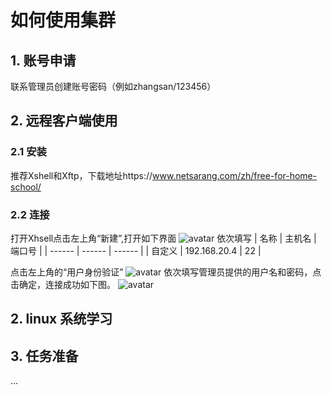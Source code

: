 # 如何使用集群 

## 1. 账号申请 

联系管理员创建账号密码（例如zhangsan/123456）

## 2. 远程客户端使用
### 2.1 安装
  推荐Xshell和Xftp，下载地址https://www.netsarang.com/zh/free-for-home-school/
### 2.2 连接
  打开Xhsell点击左上角“新建”,打开如下界面
  ![avatar](D:\Users\admin\Desktop\zhh\cluster\pictures/6.png)
  依次填写
  | 名称 | 主机名 | 端口号 |
| ------ | ------ | ------ |
| 自定义 | 192.168.20.4 | 22 |

点击左上角的“用户身份验证”
![avatar](D:\Users\admin\Desktop\zhh\cluster\pictures/7.png)
依次填写管理员提供的用户名和密码，点击确定，连接成功如下图。
 ![avatar](D:\Users\admin\Desktop\zhh\cluster\pictures/8.png)
## 2. linux 系统学习
## 3. 任务准备
... 
